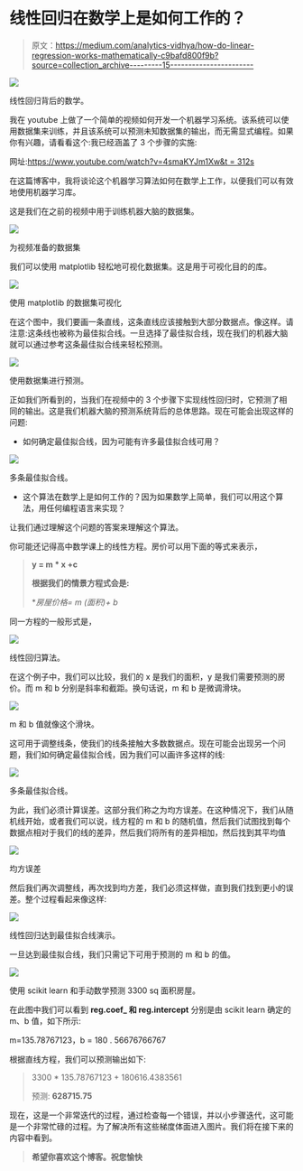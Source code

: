 # 线性回归在数学上是如何工作的？

> 原文：<https://medium.com/analytics-vidhya/how-do-linear-regression-works-mathematically-c9bafd800f9b?source=collection_archive---------15----------------------->

![](img/29534d0e678c2cbd742b9be4da2a1d7f.png)

线性回归背后的数学。

我在 youtube 上做了一个简单的视频如何开发一个机器学习系统。该系统可以使用数据集来训练，并且该系统可以预测未知数据集的输出，而无需显式编程。如果你有兴趣，请看看这个:我已经涵盖了 3 个步骤的实施:

网址:[https://www.youtube.com/watch?v=4smaKYJm1Xw&t = 312s](https://www.youtube.com/watch?v=4smaKYJm1Xw&t=312s)

在这篇博客中，我将谈论这个机器学习算法如何在数学上工作，以便我们可以有效地使用机器学习库。

这是我们在之前的视频中用于训练机器大脑的数据集。

![](img/97004d9ad13490806ee4384ae28d97b5.png)

为视频准备的数据集

我们可以使用 matplotlib 轻松地可视化数据集。这是用于可视化目的的库。

![](img/5090e4e934f52ed2e0bb7a5edec0e68d.png)

使用 matplotlib 的数据集可视化

在这个图中，我们要画一条直线，这条直线应该接触到大部分数据点。像这样。请注意:这条线也被称为最佳拟合线。一旦选择了最佳拟合线，现在我们的机器大脑就可以通过参考这条最佳拟合线来轻松预测。

![](img/ac03a0c5ca284eacc95ed8697f1a447f.png)

使用数据集进行预测。

正如我们所看到的，当我们在视频中的 3 个步骤下实现线性回归时，它预测了相同的输出。这是我们机器大脑的预测系统背后的总体思路。现在可能会出现这样的问题:

*   如何确定最佳拟合线，因为可能有许多最佳拟合线可用？

![](img/9a1bc9b8d01f96463b519ce5018b268f.png)

多条最佳拟合线。

*   这个算法在数学上是如何工作的？因为如果数学上简单，我们可以用这个算法，用任何编程语言来实现？

让我们通过理解这个问题的答案来理解这个算法。

你可能还记得高中数学课上的线性方程。房价可以用下面的等式来表示，

> **y = m * x +c**
> 
> **根据我们的情景方程式会是:**
> 
> **房屋价格= m *(面积)+ b**

同一方程的一般形式是，

![](img/d604677faaf05f756bb913a0ab3a74e3.png)

线性回归算法。

在这个例子中，我们可以比较，我们的 x 是我们的面积，y 是我们需要预测的房价。而 m 和 b 分别是斜率和截距。换句话说，m 和 b 是微调滑块。

![](img/9373153fccfd5df095e0a62c39b0248a.png)

m 和 b 值就像这个滑块。

这可用于调整线条，使我们的线条接触大多数数据点。现在可能会出现另一个问题，我们如何确定最佳拟合线，因为我们可以画许多这样的线:

![](img/9a1bc9b8d01f96463b519ce5018b268f.png)

多条最佳拟合线。

为此，我们必须计算误差。这部分我们称之为均方误差。在这种情况下，我们从随机线开始，或者我们可以说，线方程的 m 和 b 的随机值，然后我们试图找到每个数据点相对于我们的线的差异，然后我们将所有的差异相加，然后找到其平均值

![](img/37f4b4889befefcc3d0a8cb6cab7aa1a.png)

均方误差

然后我们再次调整线，再次找到均方差，我们必须这样做，直到我们找到更小的误差。整个过程看起来像这样:

![](img/a249b6645dc77244b7dafaeb45271bd7.png)

线性回归达到最佳拟合线演示。

一旦达到最佳拟合线，我们只需记下可用于预测的 m 和 b 的值。

![](img/67fa70b549ab530ee3c9cbc885b1e23c.png)

使用 scikit learn 和手动数学预测 3300 sq 面积房屋。

在此图中我们可以看到 **reg.coef_ 和 reg.intercept** 分别是由 scikit learn 确定的 m、b 值，如下所示:

m=135.78767123，b = 180 . 56676766767

根据直线方程，我们可以预测输出如下:

> 3300 * 135.78767123 + 180616.4383561
> 
> 预测: **628715.75**

现在，这是一个非常迭代的过程，通过检查每一个错误，并以小步骤迭代，这可能是一个非常忙碌的过程。为了解决所有这些梯度体面进入图片。我们将在接下来的内容中看到。

> **希望你喜欢这个博客。祝您愉快**